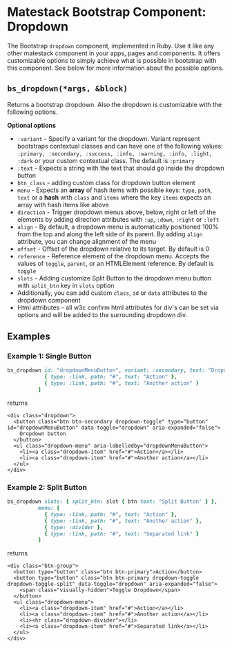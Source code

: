 # Matestack Bootstrap Component: Dropdown

The Bootstrap `dropdown` component, implemented in Ruby. Use it like any other matestack component in your apps, pages and components. It offers customizable options to simply achieve what is possible in bootstrap with this component. See below for more information about the possible options.

## `bs_dropdown(*args, &block)`

Returns a bootstrap dropdown. Also the dropdown is customizable with the following options.

**Optional options**

* `:variant` - Specify a variant for the dropdown. Variant represent bootstraps contextual classes and can have one of the following values: `:primary, :secondary, :success, :info, :warning, :info, :light, :dark` or your custom contextual class. The default is `:primary`
* `:text` - Expects a string with the text that should go inside the dropdown button
* `btn_class` - adding custom class for dropdown button element
* `menu` - Expects an **array** of hash items with possible keys: `type`, `path`, `text` or a **hash** with `class` and `items` where the key `items` expects an array with hash items like above
* `direction` - Trigger dropdown menus above, below, right or left of the elements by adding direction attributes with `:up`, `:down`, `:right` or `:left`
* `align` - By default, a dropdown menu is automatically positioned 100% from the top and along the left side of its parent. By adding `align` attribute, you can change alignment of the menu
* `offset` - Offset of the dropdown relative to its target. By default is 0
* `reference` - Reference element of the dropdown menu. Accepts the values of `toggle`, `parent`, or an HTMLElement reference. By default is `toggle`
* `slots` - Adding customize Split Button to the dropdown menu button with `split_btn` key in `slots` option
* Additionally, you can add custom `class`, `id` or `data` attributes to the dropdown component
* Html attributes - all w3c confirm html attributes for div's can be set via options and will be added to the surrounding dropdown div.

## Examples

### Example 1: Single Button

```ruby
bs_dropdown id: "dropdownMenuButton", variant: :secondary, text: "Dropdown button", menu: [
            { type: :link, path: "#", text: "Action" },
            { type: :link, path: "#", text: "Another action" }
          ]
```

returns

```markup
<div class="dropdown">
  <button class="btn btn-secondary dropdown-toggle" type="button" id="dropdownMenuButton" data-toggle="dropdown" aria-expanded="false">
    Dropdown button
  </button>
  <ul class="dropdown-menu" aria-labelledby="dropdownMenuButton">
    <li><a class="dropdown-item" href="#">Action</a></li>
    <li><a class="dropdown-item" href="#">Another action</a></li>
  </ul>
</div>
```

### Example 2: Split Button

```ruby
bs_dropdown slots: { split_btn: slot { btn text: "Split Button" } }, 
          menu: [
            { type: :link, path: "#", text: "Action" },
            { type: :link, path: "#", text: "Another action" },
            { type: :divider },
            { type: :link, path: "#", text: "Separated link" }
          ]
```

returns

```markup
<div class="btn-group">
  <button type="button" class="btn btn-primary">Action</button>
  <button type="button" class="btn btn-primary dropdown-toggle dropdown-toggle-split" data-toggle="dropdown" aria-expanded="false">
    <span class="visually-hidden">Toggle Dropdown</span>
  </button>
  <ul class="dropdown-menu">
    <li><a class="dropdown-item" href="#">Action</a></li>
    <li><a class="dropdown-item" href="#">Another action</a></li>
    <li><hr class="dropdown-divider"></li>
    <li><a class="dropdown-item" href="#">Separated link</a></li>
  </ul>
</div>
```

